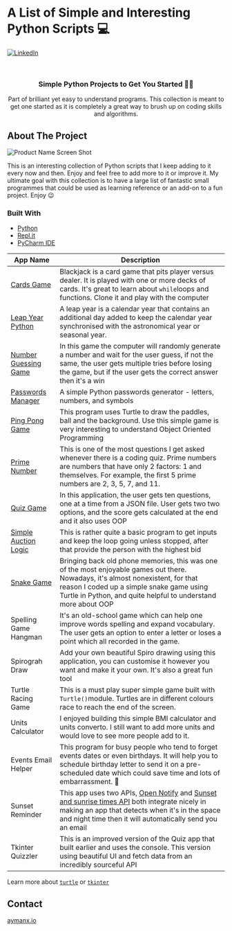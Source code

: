 


# A List of Simple and Interesting Python Scripts  💻 


[![LinkedIn][linkedin-shield]][linkedin-url]


<!-- PROJECT LOGO -->
<br />
<p align="center">
   <h3 align="center">Simple Python Projects to Get You Started 👨‍💻 </h3>

  <p align="center">
    Part of brilliant yet easy to understand programs. This collection is meant to get one started as it is completely a great way to brush up on coding skills and algorithms. 

</p>





<!-- ABOUT THE PROJECT -->
## About The Project

![Product Name Screen Shot][product-screenshot]

This is an interesting collection of Python scripts that I keep adding to it every now and then. Enjoy and feel free to add more to it or improve it. My ultimate goal with this collection is to have a large list of fantastic small programmes that could be used as learning reference or an add-on to a fun project. Enjoy 😉 




### Built With

* [Python](https://www.python.org/)
* [Repl.it](https://repl.it/~)
* [PyCharm IDE](https://www.jetbrains.com/pycharm/)



| App Name   | Description  |
| ------------- | ------------- |
| [Cards Game](cards-game)  | Blackjack is a card game that pits player versus dealer. It is played with one or more decks of cards. It's great to learn about ```while```loops and functions. Clone it and play with the computer   |
| [Leap Year Python](leap-year-python)  | A leap year is a calendar year that contains an additional day added to keep the calendar year synchronised with the astronomical year or seasonal year.  |
| [Number Guessing Game](number-guessing-game)  | In this game the computer will randomly generate a number and wait for the user guess, if not the same, the user gets multiple tries before losing the game, but if the user gets the correct answer then it's a win  |
| [Passwords Manager](password-manager)  | A simple Python passwords generator - letters, numbers, and symbols  |
| [Ping Pong Game](ping-pong-game)  | This program uses Turtle to draw the paddles, ball and the background. Use this simple game is very interesting to understand Object Oriented Programming |
| [Prime Number](prime-number-python) | This is one of the most questions I get asked whenever there is a coding quiz. Prime numbers are numbers that have only 2 factors: 1 and themselves. For example, the first 5 prime numbers are 2, 3, 5, 7, and 11.  |
| [Quiz Game](quiz-game) | In this application, the user gets ten questions, one at a time from a JSON file. User gets two two options, and the score gets calculated at the end and it also uses OOP  |
| [Simple Auction Logic](simple-auction-logic) | This is rather quite a basic program to get inputs and keep the loop going unless stopped, after that provide the person with the highest bid |
| [Snake Game](snake_game) | Bringing back old phone memories, this was one of the most enjoyable games out there. Nowadays, it's almost nonexistent, for that reason I coded up a simple snake game using Turtle in Python, and quite helpful to understand more about OOP  |
| Spelling Game Hangman| It's an old-school game which can help one improve words spelling and expand vocabulary. The user gets an option to enter a letter or loses a point which all recorded in the game.   |
| Spirograh Draw | Add your own beautiful Spiro drawing using this application, you can customise it however you want and make it your own. It's also a great fun tool   |
| Turtle Racing Game | This is a must play super simple game built with `Turtle()`module. Turtles are in different colours race to reach the end of the screen.   |
| Units Calculator | I enjoyed building this simple BMI calculator and units converto. I still want to add more units and would love to see more people add to it.  |
| Events Email Helper | This program for busy people who tend to forget events dates or even birthdays. It will help you to schedule birthday letter to send it on a pre-scheduled date which could save time and lots of embarrassment. 🙈  |
| Sunset Reminder | This app uses two APIs, [Open Notify](http://api.open-notify.org) and [Sunset and sunrise times API](https://api.sunrise-sunset.org) both integrate nicely in making an app that detects when it's in the space and night time then it will automatically send you an email |
|Tkinter Quizzler | This is an improved version of the Quiz app that built earlier and uses the console. This version using beautiful UI and fetch data from an incredibly sourceful API  |

Learn more about [`turtle`](https://bit.ly/3vcRBfG) or [`tkinter`](https://docs.python.org/3/library/tkinter.html)


<!-- CONTACT -->
## Contact

[aymanx.io](https://www.aymanx.io)


<!-- MARKDOWN LINKS & IMAGES -->

[linkedin-shield]: https://img.shields.io/badge/-LinkedIn-black.svg?style=flat-square&logo=linkedin&colorB=555
[linkedin-url]: https://www.linkedin.com/in/ayman-io/
[product-screenshot]: images/Why-Python-Is-Still-Better-Than-Other-Programming-Languages-1.png
